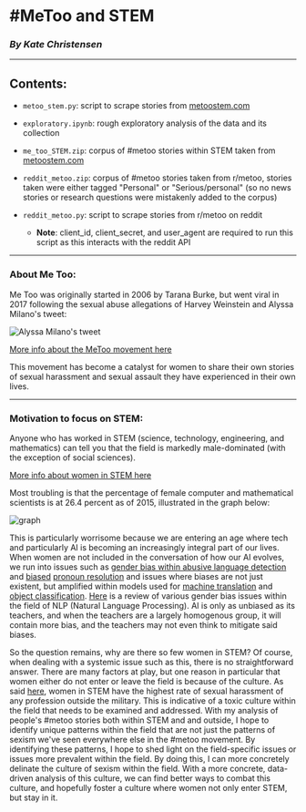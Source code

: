 # #MeToo and STEM
### _By Kate Christensen_

_____________
## Contents:
- `metoo_stem.py`: script to scrape stories from [metoostem.com](https://metoostem.com/stories/) 

- `exploratory.ipynb`: rough exploratory analysis of the data and its collection

- `me_too_STEM.zip`: corpus of #metoo stories within STEM taken from [metoostem.com](https://metoostem.com/stories/)

- `reddit_metoo.zip`: corpus of #metoo stories taken from r/metoo, stories taken were either tagged "Personal" or "Serious/personal" (so no news stories or research questions were mistakenly added to the corpus)

- `reddit_metoo.py`: script to scrape stories from r/metoo on reddit
    - **Note**: client_id, client_secret, and user_agent are required to run this script as this interacts with the reddit API
______________________________


### About Me Too:
Me Too was originally started in 2006 by Tarana Burke, but went viral in 2017 following the sexual abuse allegations of Harvey Weinstein and Alyssa Milano's tweet: 

![Alyssa Milano's tweet](https://mediad.publicbroadcasting.net/p/ipr/files/styles/x_large/public/201811/MeTooAlyssa.JPG)

[More info about the MeToo movement here](https://en.wikipedia.org/wiki/Me_Too_movement)

This movement has become a catalyst for women to share their own stories of sexual harassment and sexual assault they have experienced in their own lives. 
________________

### Motivation to focus on STEM:
Anyone who has worked in STEM (science, technology, engineering, and mathematics) can tell you that the field is markedly male-dominated (with the exception of social sciences).

[More info about women in STEM here](https://en.wikipedia.org/wiki/Women_in_STEM_fields)

Most troubling is that the percentage of female computer and mathematical scientists is at 26.4 percent as of 2015, illustrated in the graph below:

![graph](https://www.nsf.gov/statistics/2018/nsb20181/assets/901/figures/fig03-27.png) 

This is particularly worrisome because we are entering an age where tech and particularly AI is becoming an increasingly integral part of our lives. When women are not included in the conversation of how our AI evolves, we run into issues such as [gender bias within abusive language detection](https://www.aclweb.org/anthology/D18-1302/) and [biased](https://www.aclweb.org/anthology/W19-3801/) [pronoun resolution](https://www.aclweb.org/anthology/N18-2002/) and issues where biases are not just existent, but amplified within models used for [machine translation](https://medium.com/@laurahelendouglas/ai-is-not-just-learning-our-biases-it-is-amplifying-them-4d0dee75931d) and [object classification](https://www.aclweb.org/anthology/D17-1323/). [Here](https://www.aclweb.org/anthology/P19-1159.pdf) is a review of various gender bias issues within the field of NLP (Natural Language Processing). AI is only as unbiased as its teachers, and when the teachers are a largely homogenous group, it will contain more bias, and the teachers may not even think to mitigate said biases. 

So the question remains, why are there so few women in STEM? Of course, when dealing with a systemic issue such as this, there is no straightforward answer. There are many factors at play, but one reason in particular that women either do not enter or leave the field is because of the culture. As said [here](https://metoostem.com/), women in STEM have the highest rate of sexual harassment of any profession outside the military. This is indicative of a toxic culture within the field that needs to be examined and addressed. With my analysis of people's #metoo stories both within STEM and and outside, I hope to identify unique patterns within the field that are not just the patterns of sexism we've seen everywhere else in the #metoo movement. By identifying these patterns, I hope to shed light on the field-specific issues or issues more prevalent within the field. By doing this, I can more concretely delinate the culture of sexism within the field. With a more concrete, data-driven analysis of this culture, we can find better ways to combat this culture, and hopefully foster a culture where women not only enter STEM, but stay in it.

